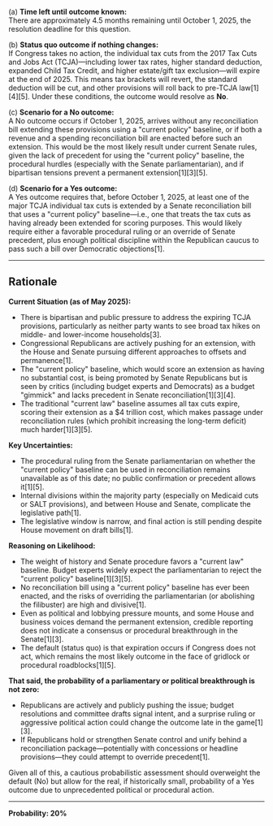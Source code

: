 (a) **Time left until outcome known:**  
There are approximately 4.5 months remaining until October 1, 2025, the resolution deadline for this question.

(b) **Status quo outcome if nothing changes:**  
If Congress takes no action, the individual tax cuts from the 2017 Tax Cuts and Jobs Act (TCJA)—including lower tax rates, higher standard deduction, expanded Child Tax Credit, and higher estate/gift tax exclusion—will expire at the end of 2025. This means tax brackets will revert, the standard deduction will be cut, and other provisions will roll back to pre-TCJA law[1][4][5]. Under these conditions, the outcome would resolve as **No**.

(c) **Scenario for a No outcome:**  
A No outcome occurs if October 1, 2025, arrives without any reconciliation bill extending these provisions using a "current policy" baseline, or if both a revenue and a spending reconciliation bill are enacted before such an extension. This would be the most likely result under current Senate rules, given the lack of precedent for using the "current policy" baseline, the procedural hurdles (especially with the Senate parliamentarian), and if bipartisan tensions prevent a permanent extension[1][3][5].

(d) **Scenario for a Yes outcome:**  
A Yes outcome requires that, before October 1, 2025, at least one of the major TCJA individual tax cuts is extended by a Senate reconciliation bill that uses a "current policy" baseline—i.e., one that treats the tax cuts as having already been extended for scoring purposes. This would likely require either a favorable procedural ruling or an override of Senate precedent, plus enough political discipline within the Republican caucus to pass such a bill over Democratic objections[1].

---

## Rationale

**Current Situation (as of May 2025):**  
- There is bipartisan and public pressure to address the expiring TCJA provisions, particularly as neither party wants to see broad tax hikes on middle- and lower-income households[3].  
- Congressional Republicans are actively pushing for an extension, with the House and Senate pursuing different approaches to offsets and permanence[1].  
- The "current policy" baseline, which would score an extension as having no substantial cost, is being promoted by Senate Republicans but is seen by critics (including budget experts and Democrats) as a budget "gimmick" and lacks precedent in Senate reconciliation[1][3][4].  
- The traditional "current law" baseline assumes all tax cuts expire, scoring their extension as a $4 trillion cost, which makes passage under reconciliation rules (which prohibit increasing the long-term deficit) much harder[1][3][5].

**Key Uncertainties:**  
- The procedural ruling from the Senate parliamentarian on whether the "current policy" baseline can be used in reconciliation remains unavailable as of this date; no public confirmation or precedent allows it[1][5].  
- Internal divisions within the majority party (especially on Medicaid cuts or SALT provisions), and between House and Senate, complicate the legislative path[1].  
- The legislative window is narrow, and final action is still pending despite House movement on draft bills[1].

**Reasoning on Likelihood:**  
- The weight of history and Senate procedure favors a "current law" baseline. Budget experts widely expect the parliamentarian to reject the "current policy" baseline[1][3][5].  
- No reconciliation bill using a "current policy" baseline has ever been enacted, and the risks of overriding the parliamentarian (or abolishing the filibuster) are high and divisive[1].  
- Even as political and lobbying pressure mounts, and some House and business voices demand the permanent extension, credible reporting does not indicate a consensus or procedural breakthrough in the Senate[1][3].  
- The default (status quo) is that expiration occurs if Congress does not act, which remains the most likely outcome in the face of gridlock or procedural roadblocks[1][5].

**That said, the probability of a parliamentary or political breakthrough is not zero:**  
- Republicans are actively and publicly pushing the issue; budget resolutions and committee drafts signal intent, and a surprise ruling or aggressive political action could change the outcome late in the game[1][3].  
- If Republicans hold or strengthen Senate control and unify behind a reconciliation package—potentially with concessions or headline provisions—they could attempt to override precedent[1].

Given all of this, a cautious probabilistic assessment should overweight the default (No) but allow for the real, if historically small, probability of a Yes outcome due to unprecedented political or procedural action.

---

**Probability: 20%**